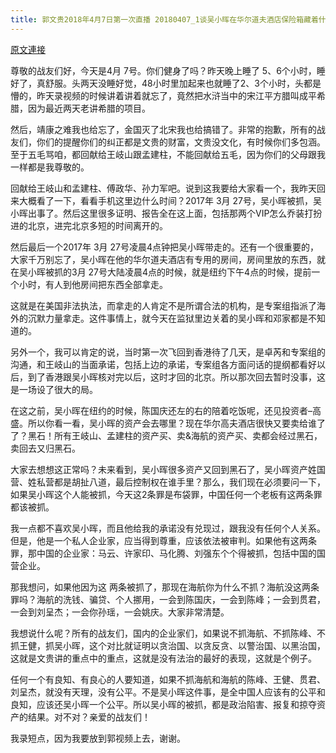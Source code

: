 ```yaml
---
title: 郭文贵2018年4月7日第一次直播 20180407_1谈吴小晖在华尔道夫酒店保险箱藏着什么以及与胡舒立和海航的逻辑关系
---
```


[原文連接](https://gnews.org/ThreadView/53482292)

尊敬的战友们好，今天是4月 7号。你们健身了吗？昨天晚上睡了 5、6个小时，睡好了，真舒服。头两天没睡好觉，48小时里加起来也就睡了2、3个小时，头都是懵的，昨天录视频的时候讲着讲着就忘了，竟然把水浒当中的宋江平方腊叫成平希腊，因为最近两天老讲希腊的项目。


然后，靖康之难我也给忘了，金国灭了北宋我也给搞错了。非常的抱歉，所有的战友们，你们的提醒你们的纠正都是文贵的财富，文贵没文化，有时候你们多包涵。至于五毛骂咱，都回献给王岐山跟孟建柱，不能回献给五毛，因为你们的父母跟我一样都是我尊敬的。


回献给王岐山和孟建柱、傅政华、孙力军吧。说到这我要给大家看一个，我昨天回来大概看了一下，看看手机这里边什么时间？2017年 3月 27号，吴小晖被抓，吴小晖出事了。然后这里很多证明、报告全在这上面，包括那两个VIP怎么乔装打扮进的北京，进完北京多短的时间离开的。


然后最后一个2017年 3月 27号凌晨4点钟把吴小晖带走的。还有一个很重要的，大家千万别忘了，吴小晖在他的华尔道夫酒店有专用的房间，房间里放的东西，就在吴小晖被抓的3月 27号大陆凌晨4点的时候，就是纽约下午4点的时候，提前一个小时，有人到他房间把东西全部拿走。


这就是在美国非法执法，而拿走的人肯定不是所谓合法的机构，是专案组指派了海外的沉默力量拿走。这件事情上，就今天在监狱里边关着的吴小晖和邓家都是不知道的。


另外一个，我可以肯定的说，当时第一次飞回到香港待了几天，是卓芮和专案组的沟通，和王岐山的当面承诺，包括上边的承诺，专案组各方面问话的提纲都看好以后，到了香港跟吴小晖核对完以后，这时才回的北京。所以那次回去暂时没事，这是一场设了很大的局。


在这之前，吴小晖在纽约的时候，陈国庆还左的右的陪着吃饭呢，还见投资者&ndash;高盛。所以你看一看，吴小晖的资产会去哪里？现在华尔高夫酒店很快又要卖给谁了了？黑石！所有王岐山、孟建柱的资产买、卖&amp;海航的资产买、卖都会经过黑石，卖回去又归黑石。


大家去想想这正常吗？未来看到，吴小晖很多资产又回到黑石了，吴小晖资产姓国营、姓私营都是胡扯八道，最后控制权在谁手里？那么，我们现在必须要问一下，如果吴小晖这个人能被抓，今天这2条罪是布袋罪，中国任何一个老板有这两条罪都该被抓。


我一点都不喜欢吴小晖，而且他给我的承诺没有兑现过，跟我没有任何个人关系。但是，他是一个私人企业家，应当得到尊重，应该依法被审判。如果他有这两条罪，那中国的企业家：马云、许家印、马化腾、刘强东个个得被抓，包括中国的国营企业。


那我想问，如果他因为这 两条被抓了，那现在海航你为什么不抓？海航没这两条罪吗？海航的洗钱、骗贷、个人挪用，一会到陈国庆，一会到陈峰；一会到贯君，一会到刘呈杰；一会你孙瑶，一会姚庆。大家非常清楚。


我想说什么呢？所有的战友们，国内的企业家们，如果说不抓海航、不抓陈峰、不抓王健，抓吴小晖，这个对比就证明以贪治国、以贪反贪、以警治国、以黑治国，这就是文贵讲的重点中的重点，这就是没有法治的最好的表现，这就是个例子。


任何一个有良知、有良心的人要知道，如果不抓海航和海航的陈峰、王健、贯君、刘呈杰，就没有天理，没有公平。不是吴小晖这件事，是全中国人应该有的公平和良知，应该还吴小晖一个公平。所以吴小晖的被抓，都是政治陷害、报复和掠夺资产的结果。对不对？亲爱的战友们！


我录短点，因为我要放到郭视频上去，谢谢。
